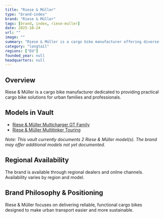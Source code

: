 ```yaml
---
title: "Riese & Müller"
type: "brand-index"
brand: "Riese & Müller"
tags: [brand, index, riese-muller]
date: 2025-10-24
url: ""
image: ""
summary: "Riese & Müller is a cargo bike manufacturer offering diverse models for families and professionals."
category: "longtail"
regions: ["EU"]
founded_year: null
headquarters: null
---
```


## Overview

Riese & Müller is a cargo bike manufacturer dedicated to providing practical cargo bike solutions for urban families and professionals.

## Models in Vault

- [Riese & Müller Multicharger GT Family](multicharger-gt-family.md)
- [Riese & Müller Multitinker Touring](multitinker-touring.md)

_Note: This vault currently documents 2 Riese & Müller model(s). The brand may offer additional models not yet documented._

## Regional Availability

The brand is available through regional dealers and online channels. Availability varies by region and model.

## Brand Philosophy & Positioning

Riese & Müller focuses on delivering reliable, functional cargo bikes designed to make urban transport easier and more sustainable.
